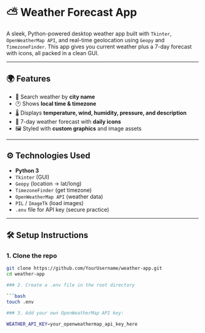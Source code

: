 # ⛅ Weather Forecast App

A sleek, Python-powered desktop weather app built with `Tkinter`, `OpenWeatherMap API`, and real-time geolocation using `Geopy` and `TimezoneFinder`. This app gives you current weather plus a 7-day forecast with icons, all packed in a clean GUI.

---

## 🌍 Features

- 📍 Search weather by **city name**
- 🕐 Shows **local time & timezone**
- 🌡️ Displays **temperature, wind, humidity, pressure, and description**
- 📅 7-day weather forecast with **daily icons**
- 🖼️ Styled with **custom graphics** and image assets

---

## ⚙️ Technologies Used

- **Python 3**
- `Tkinter` (GUI)
- `Geopy` (location → lat/long)
- `TimezoneFinder` (get timezone)
- `OpenWeatherMap API` (weather data)
- `PIL` / `ImageTk` (load images)
- `.env` file for API key (secure practice)

---

## 🛠️ Setup Instructions

### 1. Clone the repo

```bash
git clone https://github.com/YourUsername/weather-app.git
cd weather-app

### 2. Create a .env file in the root directory

```bash
touch .env

### 3. Add your own OpenWeatherMap API key:

WEATHER_API_KEY=your_openweathermap_api_key_here

